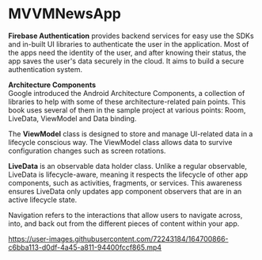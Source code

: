 # MVVMNewsApp

<b>Firebase Authentication</b> provides backend services for easy use the SDKs and in-built UI libraries to authenticate the user in the application. Most of the apps need the identity of the user, and after knowing their status, the app saves the user's data securely in the cloud. It aims to build a secure authentication system.


<b>Architecture Components</b> <br>
Google introduced the Android Architecture Components, a collection of libraries to help with some of these architecture-related pain points. This book uses several of them in the sample project at various points: Room, LiveData, ViewModel and Data binding.

The <b>ViewModel</b> class is designed to store and manage UI-related data in a lifecycle conscious way. The ViewModel class allows data to survive configuration changes such as screen rotations.

<b>LiveData</b> is an observable data holder class. Unlike a regular observable, LiveData is lifecycle-aware, meaning it respects the lifecycle of other app components, such as activities, fragments, or services. This awareness ensures LiveData only updates app component observers that are in an active lifecycle state.


Navigation refers to the interactions that allow users to navigate across, into, and back out from the different pieces of content within your app.


https://user-images.githubusercontent.com/72243184/164700866-c6bba113-d0df-4a45-a811-94400fccf865.mp4

